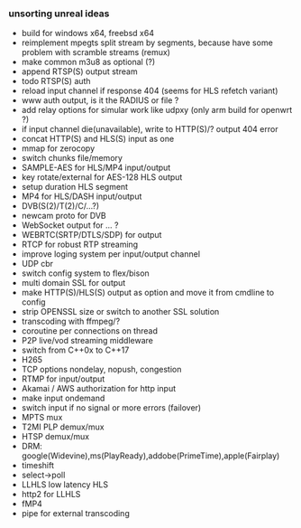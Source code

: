 ### unsorting unreal ideas

- build for windows x64, freebsd x64
- reimplement mpegts split stream by segments, because have some problem with scramble streams (remux)
- make common m3u8 as optional (?)
- append RTSP(S) output stream
- todo RTSP(S) auth
- reload input channel if response 404 (seems for HLS refetch variant)
- www auth output, is it the RADIUS or file ?
- add relay options for simular work like udpxy (only arm build for openwrt ?)
- if input channel die(unavailable), write to HTTP(S)/? output 404 error
- concat HTTP(S) and HLS(S) input as one
- mmap for zerocopy
- switch chunks file/memory
- SAMPLE-AES for HLS/MP4 input/output
- key rotate/external for AES-128 HLS output
- setup duration HLS segment
- MP4 for HLS/DASH input/output
- DVB(S(2)/T(2)/C/...?)
- newcam proto for DVB
- WebSocket output for ... ?
- WEBRTC(SRTP/DTLS/SDP) for output
- RTCP for robust RTP streaming
- improve loging system per input/output channel
- UDP cbr
- switch config system to flex/bison
- multi domain SSL for output
- make HTTP(S)/HLS(S) output as option and move it from cmdline to config
- strip OPENSSL size or switch to another SSL solution
- transcoding with ffmpeg/?
- coroutine per connections on thread
- P2P live/vod streaming middleware
- switch from C++0x to C++17
- H265
- TCP options nondelay, nopush, congestion
- RTMP for input/output
- Akamai / AWS authorization for http input
- make input ondemand
- switch input if no signal or more errors (failover)
- MPTS mux
- T2MI PLP demux/mux
- HTSP demux/mux
- DRM: google(Widevine),ms(PlayReady),addobe(PrimeTime),apple(Fairplay)
- timeshift
- select->poll
- LLHLS low latency HLS
- http2 for LLHLS
- fMP4
- pipe for external transcoding
